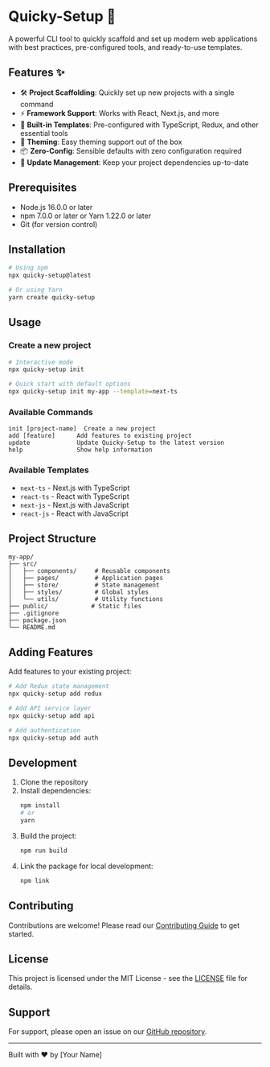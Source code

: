 # Quicky-Setup 🚀

A powerful CLI tool to quickly scaffold and set up modern web applications with best practices, pre-configured tools, and ready-to-use templates.

## Features ✨

- 🛠️ **Project Scaffolding**: Quickly set up new projects with a single command
- ⚡ **Framework Support**: Works with React, Next.js, and more
- 🔧 **Built-in Templates**: Pre-configured with TypeScript, Redux, and other essential tools
- 🎨 **Theming**: Easy theming support out of the box
- 📦 **Zero-Config**: Sensible defaults with zero configuration required
- 🔄 **Update Management**: Keep your project dependencies up-to-date

## Prerequisites

- Node.js 16.0.0 or later
- npm 7.0.0 or later or Yarn 1.22.0 or later
- Git (for version control)

## Installation

```bash
# Using npm
npx quicky-setup@latest

# Or using Yarn
yarn create quicky-setup
```

## Usage

### Create a new project

```bash
# Interactive mode
npx quicky-setup init

# Quick start with default options
npx quicky-setup init my-app --template=next-ts
```

### Available Commands

```
init [project-name]  Create a new project
add [feature]      Add features to existing project
update             Update Quicky-Setup to the latest version
help               Show help information
```

### Available Templates

- `next-ts` - Next.js with TypeScript
- `react-ts` - React with TypeScript
- `next-js` - Next.js with JavaScript
- `react-js` - React with JavaScript

## Project Structure

```
my-app/
├── src/
│   ├── components/     # Reusable components
│   ├── pages/          # Application pages
│   ├── store/          # State management
│   ├── styles/         # Global styles
│   └── utils/          # Utility functions
├── public/            # Static files
├── .gitignore
├── package.json
└── README.md
```

## Adding Features

Add features to your existing project:

```bash
# Add Redux state management
npx quicky-setup add redux

# Add API service layer
npx quicky-setup add api

# Add authentication
npx quicky-setup add auth
```

## Development

1. Clone the repository
2. Install dependencies:
   ```bash
   npm install
   # or
   yarn
   ```
3. Build the project:
   ```bash
   npm run build
   ```
4. Link the package for local development:
   ```bash
   npm link
   ```

## Contributing

Contributions are welcome! Please read our [Contributing Guide](CONTRIBUTING.md) to get started.

## License

This project is licensed under the MIT License - see the [LICENSE](LICENSE) file for details.

## Support

For support, please open an issue on our [GitHub repository](https://github.com/yourusername/quicky-setup/issues).

---

Built with ❤️ by [Your Name]